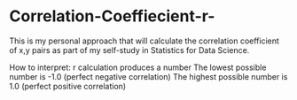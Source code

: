 # Correlation-Coeffiecient-r-

This is my personal approach that will calculate the correlation coefficient of x,y pairs as part of my self-study in Statistics for Data Science. 

How to interpret: 
r calculation produces a number
The lowest possible number is -1.0 (perfect negative correlation)
The highest possible number is 1.0 (perfect positive correlation)
